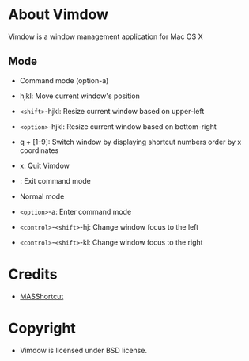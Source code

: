 # About Vimdow

Vimdow is a window management application for Mac OS X 

## Mode 

- Command mode (option-a)
 - hjkl: Move current window's position 
 - `<shift>`-hjkl: Resize current window based on upper-left
 - `<option>`-hjkl: Resize current window based on bottom-right
 - q + [1-9]: Switch window by displaying shortcut numbers order by x coordinates
 - x: Quit Vimdow
 - <escape>: Exit command mode

- Normal mode 
 - `<option>`-a: Enter command mode
 - `<control>`-`<shift>`-hj: Change window focus to the left
 - `<control>`-`<shift>`-kl: Change window focus to the right


# Credits 
- [MASShortcut](https://github.com/shpakovski/MASShortcut)

# Copyright 
- Vimdow is licensed under BSD license.
